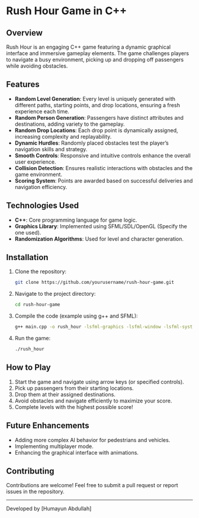 # Rush Hour Game in C++

## Overview
Rush Hour is an engaging C++ game featuring a dynamic graphical interface and immersive gameplay elements. The game challenges players to navigate a busy environment, picking up and dropping off passengers while avoiding obstacles.

## Features
- **Random Level Generation**: Every level is uniquely generated with different paths, starting points, and drop locations, ensuring a fresh experience each time.
- **Random Person Generation**: Passengers have distinct attributes and destinations, adding variety to the gameplay.
- **Random Drop Locations**: Each drop point is dynamically assigned, increasing complexity and replayability.
- **Dynamic Hurdles**: Randomly placed obstacles test the player’s navigation skills and strategy.
- **Smooth Controls**: Responsive and intuitive controls enhance the overall user experience.
- **Collision Detection**: Ensures realistic interactions with obstacles and the game environment.
- **Scoring System**: Points are awarded based on successful deliveries and navigation efficiency.

## Technologies Used
- **C++**: Core programming language for game logic.
- **Graphics Library**: Implemented using SFML/SDL/OpenGL (Specify the one used).
- **Randomization Algorithms**: Used for level and character generation.

## Installation
1. Clone the repository:
   ```sh
   git clone https://github.com/yourusername/rush-hour-game.git
   ```
2. Navigate to the project directory:
   ```sh
   cd rush-hour-game
   ```
3. Compile the code (example using g++ and SFML):
   ```sh
   g++ main.cpp -o rush_hour -lsfml-graphics -lsfml-window -lsfml-system
   ```
4. Run the game:
   ```sh
   ./rush_hour
   ```

## How to Play
1. Start the game and navigate using arrow keys (or specified controls).
2. Pick up passengers from their starting locations.
3. Drop them at their assigned destinations.
4. Avoid obstacles and navigate efficiently to maximize your score.
5. Complete levels with the highest possible score!

## Future Enhancements
- Adding more complex AI behavior for pedestrians and vehicles.
- Implementing multiplayer mode.
- Enhancing the graphical interface with animations.

## Contributing
Contributions are welcome! Feel free to submit a pull request or report issues in the repository.

---
Developed by [Humayun Abdullah]

